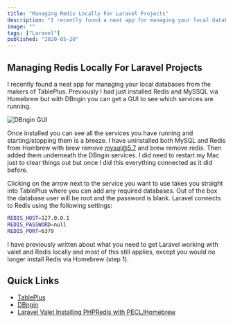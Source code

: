 ```yaml
---
title: "Managing Redis Locally For Laravel Projects"
description: "I recently found a neat app for managing your local databases from the makers of TablePlus. Previously I had just installed Redis and MySSQL via Homebrew but with DBngin you can get a GUI to see which services are running."
image: ""
tags: ["Laravel"]
published: "2020-05-20"
---
```


## Managing Redis Locally For Laravel Projects

I recently found a neat app for managing your local databases from the makers of TablePlus. Previously I had just installed Redis and MySSQL via Homebrew but with DBngin you can get a GUI to see which services are running.

![DBngin GUI](https://res.cloudinary.com/redfern-web/image/upload/v1597786324/redfern-dev/Screenshot-2020-05-20-at-22.03.53.png)

Once installed you can see all the services you have running and starting/stopping them is a breeze. I have uninstalled both MySQL and Redis from Hombrew with brew remove mysql@5.7 and brew remove redis. Then added them underneath the DBngin services. I did need to restart my Mac just to clear things out but once I did this everything connected as it did before.

Clicking on the arrow next to the service you want to use takes you straight into TablePlus where you can add any required databases. Out of the box the database user will be root and the password is blank. Laravel connects to Redis using the following settings:

```bash
REDIS_HOST=127.0.0.1
REDIS_PASSWORD=null
REDIS_PORT=6379
```

I have previously written about what you need to get Laravel working with valet and Redis locally and most of this still applies, except you would no longer install Redis via Homebrew (step 1).

## Quick Links

- [TablePlus](https://tableplus.com/)
- [DBngin](https://dbngin.com/)
- [Laravel Valet Installing PHPRedis with PECL/Homebrew](https://www.redfern.dev/managing-redis-locally-for-laravel-projects/laravel-valet-installing-phpredis-with-pecl-homebrew)
